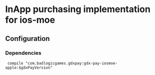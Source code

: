 # InApp purchasing implementation for ios-moe

## Configuration

### Dependencies

     compile "com.badlogicgames.gdxpay:gdx-pay-iosmoe-apple:$gdxPayVersion"

